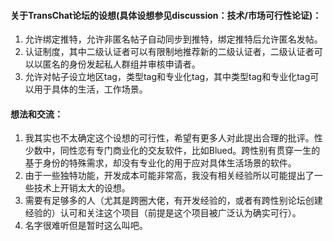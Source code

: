 ####  关于TransChat论坛的设想(具体设想参见discussion：技术/市场可行性论证)：

1. 允许绑定推特，允许非匿名帖子自动同步到推特，绑定推特后允许匿名发帖。
2. 认证制度，其中二级认证者可以有限制地推荐新的二级认证者，二级认证者可以以匿名的身份发起私人群组并审核申请者。
3. 允许对帖子设立地区tag，类型tag和专业化tag，其中类型tag和专业化tag可以用于具体的生活，工作场景。

#### 想法和交流：

1. 我其实也不太确定这个设想的可行性，希望有更多人对此提出合理的批评。性少数中，同性恋有专门商业化的交友软件，比如Blued。跨性别有贯穿一生的基于身份的特殊需求，却没有专业化的用于应对具体生活场景的软件。
2. 由于一些独特功能，开发成本可能非常高，我没有相关经验所以可能提出了一些技术上开销太大的设想。
3. 需要有足够多的人（尤其是跨圈大佬，有开发经验的，或者有跨性别论坛创建经验的）认可和关注这个项目（前提是这个项目被广泛认为确实可行）。
4. 名字很难听但是暂时这么叫吧。
